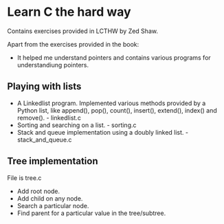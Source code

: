 Learn C the hard way
===========

Contains exercises provided in LCTHW by Zed Shaw.

Apart from the exercises provided in the book:

* It helped me understand pointers and contains various programs for understandiung pointers.

Playing with lists
------------------------

* A Linkedlist program. Implemented various methods provided by a Python list, like append(), pop(), count(), insert(), extend(), index() and remove(). - linkedlist.c
* Sorting and searching on a list. - sorting.c
* Stack and queue implementation using a doubly linked list. - stack_and_queue.c

Tree implementation
--------------------

File is tree.c

* Add root node.
* Add child on any node.
* Search a particular node.
* Find parent for a particular value in the tree/subtree.
